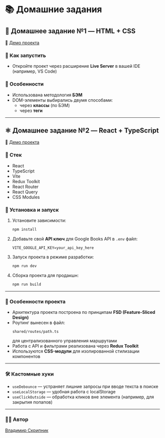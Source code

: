 # 📚 Домашние задания

## 📝 Домашнее задание №1 — HTML + CSS

🔗 [Демо проекта](https://sadbatya.github.io/rdclr/)

### 🚀 Как запустить

- Откройте проект через расширение **Live Server** в вашей IDE (например, VS Code)

### 🧩 Особенности

- Использована методология **БЭМ**
- DOM-элементы выбирались двумя способами:
  - через **классы** (по БЭМ)
  - через **теги**

---

## ⚛️ Домашнее задание №2 — React + TypeScript

🔗 [Демо проекта](https://rdclr.vercel.app/)

### 🧱 Стек

- React
- TypeScript
- Vite
- Redux Toolkit
- React Router
- React Query
- CSS Modules

### 🚀 Установка и запуск

1. Установите зависимости:

   ```bash
   npm install
   ```

2. Добавьте свой **API ключ** для Google Books API в `.env` файл:

   ```env
   VITE_GOOGLE_API_KEY=your_api_key_here
   ```

3. Запуск проекта в режиме разработки:

   ```bash
   npm run dev
   ```

4. Сборка проекта для продакшн:
   ```bash
   npm run build
   ```

---

### 🧩 Особенности проекта

- Архитектура проекта построена по принципам **FSD (Feature-Sliced Design)**
- Роутинг вынесен в файл:
  ```
  shared/routes/path.ts
  ```
  для централизованного управления маршрутами
- Работа с API и фильтрами реализована через **Redux Toolkit**
- Используются **CSS-модули** для изолированной стилизации компонентов

---

### 🛠️ Кастомные хуки

- `useDebounce` — устраняет лишние запросы при вводе текста в поиске
- `useLocalStorage` — удобная работа с localStorage
- `useClickOutside` — обработка кликов вне элемента (например, для закрытия попапов)

---

### 👨‍💻 Автор

[Владимир Скрипник](https://github.com/sadbatya)
